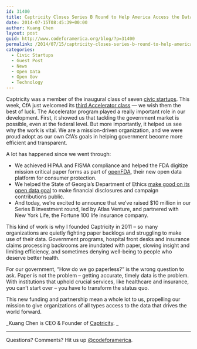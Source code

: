 ```yaml
---
id: 31400
title: Captricity Closes Series B Round to Help America Access the Data that Matters
date: 2014-07-15T08:45:39+00:00
author: Kuang Chen
layout: post
guid: http://www.codeforamerica.org/blog/?p=31400
permalink: /2014/07/15/captricity-closes-series-b-round-to-help-america-access-the-data-that-matters/
categories:
  - Civic Startups
  - Guest Post
  - News
  - Open Data
  - Open Gov
  - Technology
---
```

Captricity was a member of the inaugural class of seven <a href="http://www.codeforamerica.org/blog/2012/10/24/captricity-why-were-coding-for-america/" target="_blank">civic startups</a>. This week, CfA just welcomed its <a href="http://www.codeforamerica.org/blog/2014/07/10/announcing-the-2014-code-for-america-accelerator-class/" target="_blank">third Accelerator class</a> — we wish them the best of luck. The Accelerator program played a really important role in our development. First, it showed us that tackling the government market is possible, even at the federal level. But more importantly, it helped us see why the work is vital. We are a mission-driven organization, and we were proud adopt as our own CfA’s goals in helping government become more efficient and transparent.

A lot has happened since we went through:

  * We achieved HIPAA and FISMA compliance and helped the FDA digitize mission critical paper forms as part of <a href="https://open.fda.gov/update/openfda-innovative-initiative-opens-door-to-wealth-of-fda-publicly-available-data/" target="_blank">openFDA</a>, their new open data platform for consumer protection.
  * We helped the State of Georgia’s Department of Ethics <a href="http://www.informationweek.com/government/cloud-computing/georgia-solves-campaign-finance-data-challenge-via-ocr/d/d-id/1204471" target="_blank">make good on its open data goal</a> to make financial disclosures and campaign contributions public.
  * And today, we’re excited to announce that we’ve raised $10 million in our Series B investment round, led by Atlas Venture, and partnered with New York Life, the Fortune 100 life insurance company.

This kind of work is why I founded Captricity in 2011 – so many organizations are quietly fighting paper backlogs and struggling to make use of their data. Government programs, hospital front desks and insurance claims processing backrooms are inundated with paper, slowing insight and limiting efficiency, and sometimes denying well-being to people who deserve better health.

For our government, “How do we go paperless?” is the wrong question to ask. Paper is not the problem – getting accurate, timely data is the problem. With institutions that uphold crucial services, like healthcare and insurance, you can’t start over – you have to transform the status quo.

This new funding and partnership mean a whole lot to us, propelling our mission to give organizations of all types access to the data that drives the world forward.

_Kuang Chen is CEO & Founder of [Captricity](http://www.captricity.com). _

* * *

Questions? Comments? Hit us up [@codeforamerica](http://twitter.com/codeforamerica).